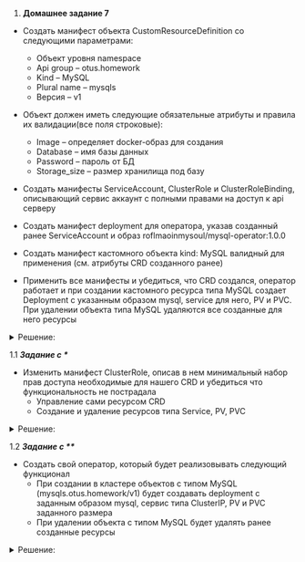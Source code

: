 
1. **Домашнее задание 7** 


* Создать манифест объекта CustomResourceDefinition со следующими параметрами:
  * Объект уровня namespace
  * Api group – otus.homework
  * Kind – MySQL
  * Plural name – mysqls
  * Версия – v1
  
* Объект должен иметь следующие обязательные атрибуты и правила их валидации(все поля строковые):
  * Image – определяет docker-образ для создания
  * Database – имя базы данных
  * Password – пароль от БД
  * Storage_size – размер хранилища под базу
  
  
* Создать манифесты ServiceAccount, ClusterRole и ClusterRoleBinding, описывающий сервис аккаунт с полными
правами на доступ к api серверу

* Создать манифест deployment для оператора, указав созданный ранее ServiceAccount и образ roflmaoinmysoul/mysql-operator:1.0.0

* Создать манифест кастомного объекта kind: MySQL валидный для применения (см. атрибуты CRD созданного ранее)
 * Применить все манифесты и убедиться, что CRD создался, оператор работает и при создании кастомного ресурса типа MySQL
создает Deployment с указанным образом mysql, service для него, PV и PVC. При удалении объекта типа MySQL удаляются все
созданные для него ресурсы














<details>
  <summary>Решение:</summary>


Создаем манифест объекта CustomResourceDefinition с требуемыми параметрами


CustomResourceDefinition.yaml:
```
apiVersion: apiextensions.k8s.io/v1
kind: CustomResourceDefinition
metadata:
  name: mysqls.otus.homework
  namespace: default
  finalizers: []
spec:
  group: otus.homework
  versions:
    - name: v1
      served: true
      storage: true
      schema:
        openAPIV3Schema:
          type: object
          properties:
            spec:
              type: object
              properties:
                image:
                  type: string
                database:
                  type: string
                password:
                  type: string
                storage_size:
                  type: string
              required:
              - image
              - database
              - password
              - storage_size
  scope: Namespaced
  names:
    plural: mysqls
    singular: mysql
    kind: MySQL
```

Применяем CRD:


```
apply -f ./CustomResourceDefinition.yaml

```


Проверяем

```
kubectl get crd | grep mysqls.otus.homework

```

![](img/2025-09-11_12-47.png)




Создаем ServiceAccount manager-sa, ClusterRole полного доступа к api и ClusterRoleBinding.


manager-sa.yaml:

```
apiVersion: v1
kind: ServiceAccount
metadata:
  name: manager-sa
  namespace: default

```






role-manager-admin.yaml

```

apiVersion: rbac.authorization.k8s.io/v1
kind: ClusterRole
metadata:
  name: role-manager
rules:
- apiGroups: ["*"]
  resources: ["*"]
  verbs: ["*"]


---


apiVersion: rbac.authorization.k8s.io/v1
kind: ClusterRoleBinding
metadata:
  name: role-manager-binding
subjects:
  - kind: ServiceAccount
    name: manager-sa
    namespace: default
roleRef:
  kind: ClusterRole
  name: role-manager
  apiGroup: rbac.authorization.k8s.io
```



Создаем манифест deployment-mysql-operator для оператора, указывая созданный
ранее сервисный акккаунт и образ roflmaoinmysoul/mysql-operator:1.0.0

deployment-mysql-operator.yaml
```
---
apiVersion: apps/v1
kind: Deployment
metadata:
  name: deployment-mysql-operator
spec:
  replicas: 1
  selector:
    matchLabels:
      app: mysql-operator
  template:
    metadata:
      labels:
        app: mysql-operator
    spec:
      serviceAccountName: manager-sa
      containers:
      - name: mysql-operator
        image: roflmaoinmysoul/mysql-operator:1.0.0
      restartPolicy: Always

```


Создаем манифест кастомного объекта kind: MySQL,  валидный для ранее созданного CRD

mysql.yaml
```
apiVersion: otus.homework/v1
kind: MySQL
metadata:
  name: mysql-test
  namespace: default
  finalizers: []
spec:
  image: rybnovn/mysql:1.0
  database: testdb
  password: secret
  storage_size: "1Gi"
```


Применяем:
```
kubectl apply -f ./manager-sa.yaml -f ./role-manager-admin.yaml -f ./mysql.yaml -f ./deployment-mysql-operator.yaml
```



Проверяем под какой учеткой запустился pod
```
kubectl get pods -n default -o jsonpath="{range .items[*]}{.metadata.name}{'\t'}{.spec.serviceAccountName}{'\n'}{end}" | grep deployment-mysql-operator
```

![](img/2025-09-11_17-52.png)


Смотрим что все ресурсы создались

```
kubectl get po,svc,pv,pvc
```

![](img/2025-09-11_18-00.png)




Удаляем объект типа MySQL

```
kubectl delete -f mysql.yaml 
```


Все созданные для него ресурсы удаляются

```
kubectl get pvc,pv 
```

![](img/2025-09-11_18-01.png)




```
kubectl get po
```

![](img/2025-09-11_18-01_1.png)









</details>





  1.1  ___Задание с *___
* Изменить манифест ClusterRole, описав в нем минимальный набор прав доступа необходимые для нашего CRD и убедиться что
функциональность не пострадала
  * Управление сами ресурсом CRD
  * Создание и удаление ресурсов типа Service, PV, PVC



<details>
  <summary>Решение:</summary>

Создаем манифест role-manager с минимальным набором прав доступа необходимых для нашего CRD

role-manager.yaml
```
apiVersion: rbac.authorization.k8s.io/v1
kind: ClusterRole
metadata:
  name: role-manager
rules:
- apiGroups: ["otus.homework"]
  resources: ["mysqls"]
  verbs: ["*"]
- apiGroups: [""]
  resources: ["services","persistentvolumes","persistentvolumeclaims","events"]
  verbs: ["*"]
- apiGroups: ["apps","extensions"]
  resources: ["deployments","deployments/status"]
  verbs: ["*"]
- apiGroups: ["events.k8s.io"]
  resources: ["events"]
  verbs: ["*"]
    
    
---

apiVersion: rbac.authorization.k8s.io/v1
kind: ClusterRoleBinding
metadata:
  name: role-manager-binding
subjects:
  - kind: ServiceAccount
    name: manager-sa
    namespace: default
roleRef:
  kind: ClusterRole
  name: role-manager
  apiGroup: rbac.authorization.k8s.io
```



</details>






  1.2  ___Задание с **___
* Создать свой оператор, который будет реализовывать следующий функционал
  * При создании в кластере объектов с типом MySQL (mysqls.otus.homework/v1) будет создавать deployment с
заданным образом mysql, сервис типа ClusterIP, PV и PVC заданного размера
  * При удалении объекта с типом MySQL будет удалять ранее созданные ресурсы



<details>
  <summary>Решение:</summary>

Для создания собственного оператора собираем кастомный образ, добавляем в него хуки и темплейты.

Dockerfile:
```
FROM ghcr.io/flant/shell-operator:v1.6.2
RUN apk add envsubst
ADD hooks /hooks
ADD templates /templates
RUN chmod +x /hooks/*

```

Создаем кастомный объект kind: MySQL

mysql.yaml
```
apiVersion: otus.homework/v1
kind: MySQL
metadata:
  name: mysql-test
  namespace: default
  finalizers: []
spec:
  image: rybnovn/mysql:1.0
  database: testdb
  password: secret
  storage_size: "1"
```


Применяем:
```
kubectl apply -f mysql.yaml
```


Создаем манифест deployment-operator-shell.yaml

```
apiVersion: apps/v1
kind: Deployment
metadata:
  name:  mysql-operator
  namespace: default
  labels:
    app:  mysql-operator
spec:
  selector:
    matchLabels:
      app: mysql-operator
  replicas: 1
  template:
    metadata:
      labels:
        app:  mysql-operator
    spec:
      serviceAccountName: manager-sa
      containers:
      - name:  mysql-operator
        image:  rybnovn/shell-operator:v1.6.2
        #imagePullPolicy: IfNotPresent
        imagePullPolicy: Always        
      restartPolicy: Always

```




Применяем:
```
kubectl apply -f deployment-operator-shell.yaml
```


Проверяем:
```
kubectl get po,svc,pv,pvc
```

![](img/2025-09-11_18-47.png)


Удаляем объект kind: MySQL

```
kubectl delete -f mysql.yaml 
```



Все созданные для него ресурсы удаляются

```
kubectl get po,svc,pv,pvc 
```

![](img/2025-09-11_18-47_1.png)



















</details>













